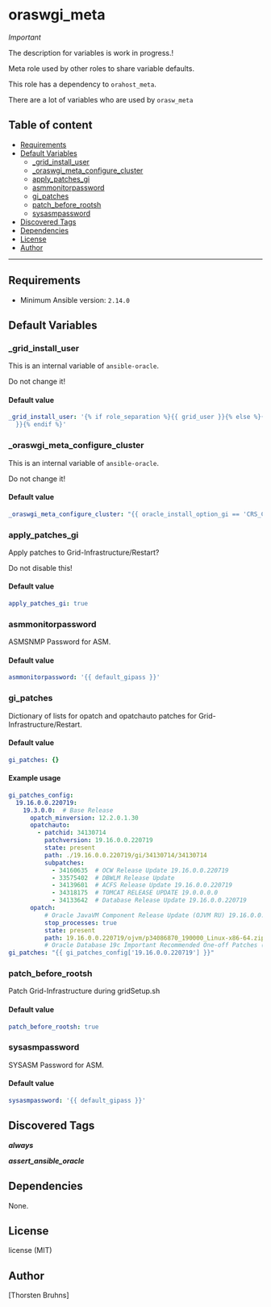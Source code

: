 # oraswgi_meta


_Important_

The description for variables is work in progress.!

Meta role used by other roles to share variable defaults.

This role has a dependency to `orahost_meta`.

There are a lot of variables who are used by `orasw_meta`

## Table of content

- [Requirements](#requirements)
- [Default Variables](#default-variables)
  - [_grid_install_user](#_grid_install_user)
  - [_oraswgi_meta_configure_cluster](#_oraswgi_meta_configure_cluster)
  - [apply_patches_gi](#apply_patches_gi)
  - [asmmonitorpassword](#asmmonitorpassword)
  - [gi_patches](#gi_patches)
  - [patch_before_rootsh](#patch_before_rootsh)
  - [sysasmpassword](#sysasmpassword)
- [Discovered Tags](#discovered-tags)
- [Dependencies](#dependencies)
- [License](#license)
- [Author](#author)

---

## Requirements

- Minimum Ansible version: `2.14.0`

## Default Variables

### _grid_install_user

This is an internal variable of `ansible-oracle`.

Do not change it!

#### Default value

```YAML
_grid_install_user: '{% if role_separation %}{{ grid_user }}{% else %}{{ oracle_user
  }}{% endif %}'
```

### _oraswgi_meta_configure_cluster

This is an internal variable of `ansible-oracle`.

Do not change it!

#### Default value

```YAML
_oraswgi_meta_configure_cluster: "{{ oracle_install_option_gi == 'CRS_CONFIG' }}"
```

### apply_patches_gi

Apply patches to Grid-Infrastructure/Restart?

Do not disable this!

#### Default value

```YAML
apply_patches_gi: true
```

### asmmonitorpassword

ASMSNMP Password for ASM.

#### Default value

```YAML
asmmonitorpassword: '{{ default_gipass }}'
```

### gi_patches

Dictionary of lists for opatch and opatchauto patches for
Grid-Infrastructure/Restart.

#### Default value

```YAML
gi_patches: {}
```

#### Example usage

```YAML
gi_patches_config:
  19.16.0.0.220719:
    19.3.0.0:  # Base Release
      opatch_minversion: 12.2.0.1.30
      opatchauto:
        - patchid: 34130714
          patchversion: 19.16.0.0.220719
          state: present
          path: ./19.16.0.0.220719/gi/34130714/34130714
          subpatches:
            - 34160635  # OCW Release Update 19.16.0.0.220719
            - 33575402  # DBWLM Release Update
            - 34139601  # ACFS Release Update 19.16.0.0.220719
            - 34318175  # TOMCAT RELEASE UPDATE 19.0.0.0.0
            - 34133642  # Database Release Update 19.16.0.0.220719
      opatch:
          # Oracle JavaVM Component Release Update (OJVM RU) 19.16.0.0.220719
          stop_processes: true
          state: present
          path: 19.16.0.0.220719/ojvm/p34086870_190000_Linux-x86-64.zip
          # Oracle Database 19c Important Recommended One-off Patches (Doc ID 555.1)
gi_patches: "{{ gi_patches_config['19.16.0.0.220719'] }}"
```

### patch_before_rootsh

Patch Grid-Infrastructure during gridSetup.sh

#### Default value

```YAML
patch_before_rootsh: true
```

### sysasmpassword

SYSASM Password for ASM.

#### Default value

```YAML
sysasmpassword: '{{ default_gipass }}'
```

## Discovered Tags

**_always_**

**_assert_ansible_oracle_**

## Dependencies

None.

## License

license (MIT)

## Author

[Thorsten Bruhns]

